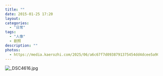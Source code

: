 ```yaml
---
title: ""
date: 2015-01-25 17:20
layout: 
categories: 
  - "日常"
tags: 
  - "人像"
  - 剧照
description: ""
photos:
  - https://media.kaerozhi.com/2025/06/a6c67f7d0938791375454dd4dcee5a90.jpg
---
```

![_DSC4616.jpg](https://media.kaerozhi.com/2025/06/a6c67f7d0938791375454dd4dcee5a90.jpg)
